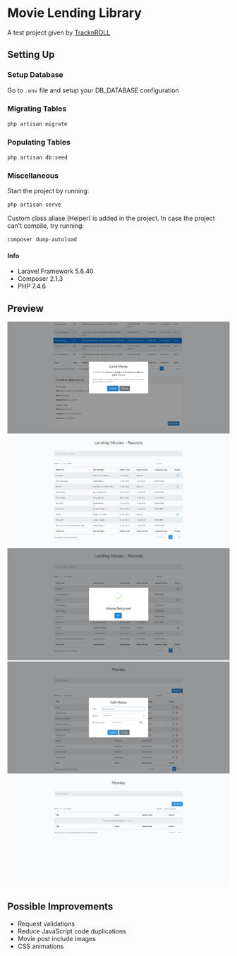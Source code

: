 # Movie Lending Library

A test project given by [TracknROLL](https://www.tracknroll.com/)

## Setting Up

### Setup Database
Go to `.env` file and setup your DB_DATABASE configuration

### Migrating Tables
```php
php artisan migrate
```

### Populating Tables
```php
php artisan db:seed
```

### Miscellaneous
Start the project by running:
```php
php artisan serve
```

Custom class aliase (Helper) is added in the project. In case the project can't compile, try running:
```php
composer dump-autoload
```
#### Info
- Laravel Framework 5.6.40
- Composer 2.1.3
- PHP 7.4.6

## Preview
![alt text][preview-1]
![alt text][preview-2]
![alt text][preview-3]
![alt text][preview-4]
![alt text][preview-5]

## Possible Improvements
 - Request validations
 - Reduce JavaScript code duplications
 - Movie post include images
 - CSS animations


[preview-1]: https://raw.githubusercontent.com/AfiqRosli/Movie-Lending-Library/main/github_images/lend-create_confirm-lend.PNG "lend.create page and confirm lending"
[preview-2]: https://raw.githubusercontent.com/AfiqRosli/Movie-Lending-Library/main/github_images/lend-index.PNG "lending.index page listing all the lending records"
[preview-3]: https://raw.githubusercontent.com/AfiqRosli/Movie-Lending-Library/main/github_images/lend-index_return-movie.PNG "lending.index page successfully returned movie"
[preview-4]: https://raw.githubusercontent.com/AfiqRosli/Movie-Lending-Library/main/github_images/movie-index_edit.PNG "movie.index page editing movie info"
[preview-5]: https://raw.githubusercontent.com/AfiqRosli/Movie-Lending-Library/main/github_images/movie-index_searching.PNG "movie.index page searching for a movie and not match found"
